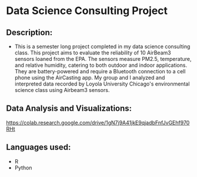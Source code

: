 # Data Science Consulting Project

## Description:
- This is a semester long project completed in my data science consulting class. This project aims to evaluate the reliability of 10 AirBeam3 sensors loaned from the EPA. The sensors measure PM2.5, temperature, and relative humidity, catering to both outdoor and indoor applications. They are battery-powered and require a Bluetooth connection to a cell phone using the AirCasting app. My group and I analyzed and interpreted data recorded by Loyola University Chicago's environmental science class using Airbeam3 sensors.

## Data Analysis and Visualizations:
https://colab.research.google.com/drive/1gN7j9A41jkE9qjadbFnfJvGEhf970RHt

## Languages used:
- R
- Python
